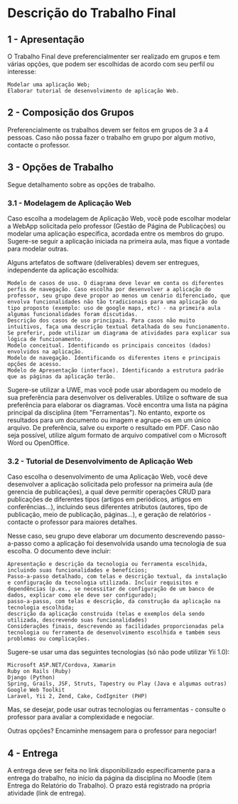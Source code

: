 # Descrição do Trabalho Final
## 1 - Apresentação

O Trabalho Final deve preferencialmenter ser realizado em grupos e tem várias opções, que podem ser escolhidas de acordo com seu perfil ou interesse:

    Modelar uma aplicação Web;
    Elaborar tutorial de desenvolvimento de aplicação Web.

## 2 - Composição dos Grupos

Preferencialmente os trabalhos devem ser feitos em grupos de 3 a 4 pessoas. Caso não possa fazer o trabalho em grupo por algum motivo, contacte o professor.

## 3 - Opções de Trabalho

Segue detalhamento sobre as opções de trabalho.

### 3.1 - Modelagem de Aplicação Web

Caso escolha a modelagem de Aplicação Web, você pode escolhar modelar a WebApp solicitada pelo professor (Gestão de Página de Publicações) ou modelar uma aplicação específica, acordada entre os membros do grupo. Sugere-se seguir a aplicação iniciada na primeira aula, mas fique a vontade para modelar outras.

Alguns artefatos de software (deliverables) devem ser entregues, independente da aplicação escolhida:

    Modelo de casos de uso. O diagrama deve levar em conta os diferentes perfis de navegação. Caso escolha por desenvolver a aplicação do professor, seu grupo deve propor ao menos um cenário diferenciado, que envolva funcionalidades não tão tradicionais para uma aplicação do tipo proposto (exemplo: uso de google maps, etc) - na primeira aula algumas funcionalidades foram discutidas. 
    Descrição dos casos de uso principais. Para casos não muito intuitivos, faça uma descrição textual detalhada do seu funcionamento. Se preferir, pode utilizar um diagrama de atividades para explicar sua lógica de funcionamento.
    Modelo conceitual. Identificando os principais conceitos (dados) envolvidos na aplicação.
    Modelo de navegação. Identificando os diferentes itens e principais opções de acesso. 
    Modelo de Apresentação (interface). Identificando a estrutura padrão que as páginas da aplicação terão.

Sugere-se utilizar a UWE, mas você pode usar abordagem ou modelo de sua preferência para desenvolver os deliverables. Utilize o software de sua preferência para elaborar os diagramas. Você encontra uma lista na página principal da disciplina (item "Ferramentas"). No entanto, exporte os resultados para um documento ou imagem e agrupe-os em um único arquivo. De preferência, salve ou exporte o resultado em PDF. Caso não seja possível, utilize algum formato de arquivo compatível com o Microsoft Word ou OpenOffice.

### 3.2 - Tutorial de Desenvolvimento de Aplicação Web

Caso escolha o desenvolvimento de uma Aplicação Web, você deve desenvolver a aplicação solicitada pelo professor na primeira aula (de gerencia de publicações), a qual deve permitir operações CRUD para publicações de diferentes tipos (artigos em periódicos, artigos em conferências...), incluindo seus diferentes atributos (autores, tipo de publicação, meio de publicação, páginas...), e geração de relatórios - contacte o professor para maiores detalhes.

Nesse caso, seu grupo deve elaborar um documento descrevendo passo-a-passo como a aplicação foi desenvolvida usando uma tecnologia de sua escolha. O documento deve incluir:

    Apresentação e descrição da tecnologia ou ferramenta escolhida, incluindo suas funcionalidades e benefícios;
    Passo-a-passo detalhado, com telas e descrição textual, da instalação e configuração da tecnologia utilizada. Incluir requisitos e dependências (p.ex., se necessitar de configuração de um banco de dados, explicar como ele deve ser configurado);
    passo-a-passo, com telas e descrição, da construção da aplicação na tecnologia escolhida;
    descrição da aplicação construida (telas e exemplos dela sendo utilizada, descrevendo suas funcionalidades)
    Considerações finais, descrevendo as facilidades proporcionadas pela tecnologia ou ferramenta de desenvolvimento escolhida e também seus problemas ou complicações.

Sugere-se usar uma das seguintes tecnologias (só não pode utilizar Yii 1.0): 

    Microsoft ASP.NET/Cordova, Xamarin
    Ruby on Rails (Ruby)
    Django (Python)
    Spring, Grails, JSF, Struts, Tapestry ou Play (Java e algumas outras)
    Google Web Toolkit
    Laravel, Yii 2, Zend, Cake, CodIgniter (PHP)

Mas, se desejar, pode usar outras tecnologias ou ferramentas - consulte o professor para avaliar a complexidade e negociar.

Outras opções? Encaminhe mensagem para o professor para negociar!

## 4 - Entrega

A entrega deve ser feita no link disponibilizado especificamente para a entrega do trabalho, no início da página da disciplina no Moodle (item Entrega do Relatório do Trabalho). O prazo está registrado na própria atividade (link de entrega). 
